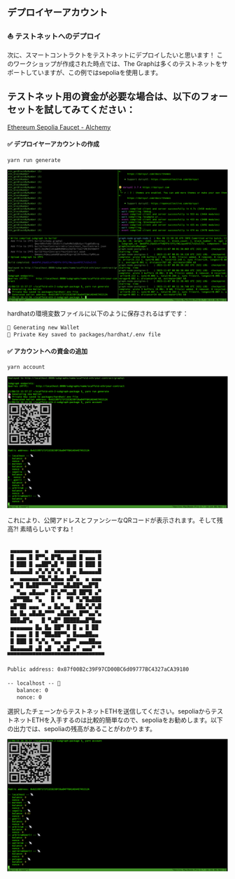 ## デプロイヤーアカウント

### ⛵ テストネットへのデプロイ

次に、スマートコントラクトをテストネットにデプロイしたいと思います！ このワークショップが作成された時点では、The Graphは多くのテストネットをサポートしていますが、この例ではsepoliaを使用します。

## テストネット用の資金が必要な場合は、以下のフォーセットを試してみてください：

[Ethereum Sepolia Faucet - Alchemy](https://sepoliafaucet.com/)

#### ✅ デプロイヤーアカウントの作成

```
yarn run generate
```

![](./../../img/section-2/2_2_1.png)

hardhatの環境変数ファイルに以下のように保存されるはずです：

```
👛 Generating new Wallet
📄 Private Key saved to packages/hardhat/.env file
```

#### ✅ アカウントへの資金の追加

```
yarn account
```

![](./../../img/section-2/2_2_2.png)

これにより、公開アドレスとファンシーなQRコードが表示されます。そして残高?! 素晴らしいですね！

```

 ▄▄▄▄▄▄▄ ▄  ▄  ▄▄▄▄▄▄▄ ▄▄▄▄▄▄▄
 █ ▄▄▄ █ █▀▀▄ █▀█▄ ▄▄█ █ ▄▄▄ █
 █ ███ █ ▄▄██▀▄█ ▀ ███ █ ███ █
 █▄▄▄▄▄█ ▄▀▄▀▄▀▄▀▄ █ ▄ █▄▄▄▄▄█
 ▄  ▄▄▄▄▄▄▀█▄▀▄█▄▄ ▄█▀▄  ▄ ▄▄▄
 ▄▀▀█ █▄██▀▀▀▀▄█▀▀▄█▄██▀▄▄█▀█
   ▀▄▄ ▄█▄▄▄▀ █▀▄▀▀▄▄█ ██▀█ ▄▀
 ▄█▀▀██▄ ▀▄   █ ▀  ▀█ ▀▄▀█▄███
 ▄█▀██ ▄▄▄ ▀ ▄ █▄▀▄▄  ██▄▀▄▀▄█
 █▄ █▄ ▄█▄█▄▀▀▀ ▄█▄█▀▄ █▀▀▄▄▀▄
 ███▄█▀▄   █ ▀▄█▀ █████▄▄█▀█▄▄
 ▄▄▄▄▄▄▄ █▄ █▄ ██▀ █ █ ▄ █ ██
 █ ▄▄▄ █ █ ▀██▄██▀▀▄ █▄▄▄██▄▄
 █ ███ █ ▀▄▀▄ ▀▄▄ ▄█▀▀ ▄▄▄██▄▄
 █▄▄▄▄▄█ ▄█ ▄█  ▄▀▄█ ▄▀ ▄▄▄▀ ▀
▀▀▀▀▀▀▀▀▀▀▀▀▀▀▀▀▀▀▀▀▀▀▀▀▀▀▀▀▀▀▀

Public address: 0x87f00B2c39F97CD00BC6d09777BC4327aCA39180

-- localhost -- 📡
   balance: 0
   nonce: 0

```

選択したチェーンからテストネットETHを送信してください。sepoliaからテストネットETHを入手するのは比較的簡単なので、sepoliaをお勧めします。以下の出力では、sepoliaの残高があることがわかります。

![](./../../img/section-2/2_2_3.png)

